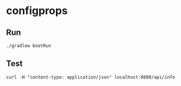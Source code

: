 # configprops

## Run
```
./gradlew bootRun
```


## Test
```
curl -H "content-type: application/json" localhost:8080/api/info
```

